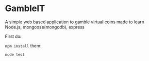 # GambleIT
A simple web based application to gamble virtual coins made to learn Node.js, mongoose(mongodb), express

First do:

`npm install`
them:

`node test`

